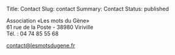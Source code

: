 Title: Contact
Slug: contact
Summary: Contact
Status: published

Association «Les mots du Gène»<br>
61 rue de la Poste - 38980 Viriville<br>
Tél. : 04 74 85 55 68

<a href="mailto:contact@lesmotsdugene.fr">contact@lesmotsdugene.fr</a>
